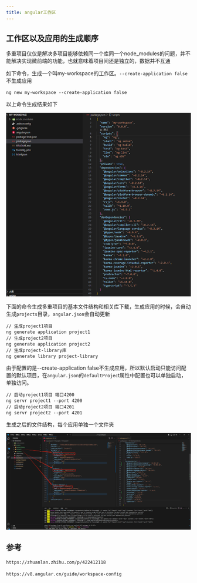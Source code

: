 ```yaml
---
title: angular工作区
---
```


## 工作区以及应用的生成顺序

多重项目仅仅是解决多项目能够依赖同一个库同一个node_modules的问题，并不能解决实现微前端的功能，也就意味着项目间还是独立的，数据并不互通

如下命令，生成一个叫my-workspace的工作区。```--create-application false```不生成应用

```shell
ng new my-workspace --create-application false
```

以上命令生成结果如下

![image-20241120171525376](image-20241120171525376.png)



下面的命令生成多重项目的基本文件结构和相关库下载，生成应用的时候，会自动生成```projects```目录，```angular.json```会自动更新

```shell
// 生成project1项目
ng generate application project1
// 生成project2项目
ng generate application project2
// 生成project-library库
ng generate library project-library
```

由于配置的是--create-application false不生成应用，所以默认启动只能访问配置的默认项目，在```angular.json```的```defaultProjec```t属性中配置也可以单独启动，单独访问。

```shell
// 启动project1项目 端口4200
ng servr project1 --port 4200
// 启动project2项目 端口4201
ng servr project2 --port 4201
```

生成之后的文件结构，每个应用单独一个文件夹

![image-20241120172611284](image-20241120172611284.png)

##  参考



```
https://zhuanlan.zhihu.com/p/422412118

https://v8.angular.cn/guide/workspace-config
```

